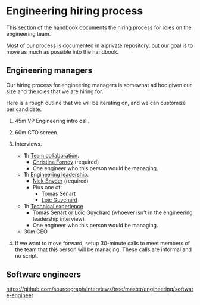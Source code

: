 # Engineering hiring process

This section of the handbook documents the hiring process for roles on the engineering team.

Most of our process is documented in a private repository, but our goal is to move as much as possible into the handbook.

## Engineering managers

Our hiring process for engineering managers is somewhat ad hoc given our size and the roles that we are hiring for.

Here is a rough outline that we will be iterating on, and we can customize per candidate.

1. 45m VP Engineering intro call.
1. 60m CTO screen.
1. Interviews.

   - 1h [Team collaboration](https://github.com/sourcegraph/interviews/blob/master/engineering/team-collaboration.md).
     - [Christina Forney](../../../company/team/index.md#christina-forney-she-her) (required)
     - One engineer who this person would be managing.
   - 1h [Engineering leadership](engineering-leadership.md).
     - [Nick Snyder](../../../company/team/index.md#nick-snyder-he-him) (required)
     - Plus one of:
       - [Tomás Senart](../../../company/team/index.md#tomás-senart)
       - [Loïc Guychard](../../../company/team/index.md#loïc-guychard)
   - 1h [Technical experience](https://github.com/sourcegraph/interviews/blob/master/engineering/technical-experience.md)
     - Tomás Senart or Loïc Guychard (whoever isn't in the engineering leadership interview)
     - One engineer who this person would be managing.
   - 30m CEO

1. If we want to move forward, setup 30-minute calls to meet members of the team that this person will be managing. These calls are informal and no script.

## Software engineers

https://github.com/sourcegraph/interviews/tree/master/engineering/software-engineer
